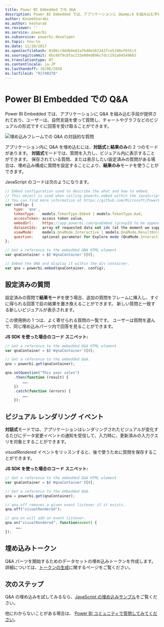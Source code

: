 ```yaml
---
title: Power BI Embedded での Q&A
description: Power BI Embedded では、アプリケーションに Q&amp;A を組み込む手段が提供されており、ユーザーは自然言語を使って質問できます。
author: KesemSharabi
ms.author: kesharab
ms.reviewer: ''
ms.service: powerbi
ms.subservice: powerbi-developer
ms.topic: how-to
ms.date: 11/20/2017
ms.openlocfilehash: 0106cc9ddb0e82a7b40e362342fce5196ef655c5
ms.sourcegitcommit: 6bc66f9c0fac132e004d096cfdcc191a04549683
ms.translationtype: HT
ms.contentlocale: ja-JP
ms.lasthandoff: 10/06/2020
ms.locfileid: "91749278"
---
```

# <a name="qa-in-power-bi-embedded"></a>Power BI Embedded での Q&A

Power BI Embedded では、アプリケーションに Q&amp;A を組み込む手段が提供されており、ユーザーは、自然言語を使って質問し、チャートやグラフなどのビジュアルの形式ですぐに回答を受け取ることができます。

![埋め込みフレームでの Q&A の対話的な質問](media/qanda/embedded-qanda.gif)

アプリケーション内に Q&A を埋め込むには、**対話式**と**結果のみ**の 2 つのモードがあります。 **対話式**モードでは、質問を入力し、ビジュアル内に表示することができます。 保存されている質問、または表示したい設定済みの質問がある場合は、埋め込み構成に質問を設定することにより、**結果のみ**モードを使うことができます。

JavaScript のコードは次のようになります。

```javascript
// Embed configuration used to describe the what and how to embed.
// This object is used when calling powerbi.embed within the JavaScript API.
// You can find more information at https://github.com/Microsoft/PowerBI-JavaScript/wiki/Embed-Configuration-Details.
var config= {
    type: 'qna',
    tokenType:   models.TokenType.Embed | models.TokenType.Aad,
    accessToken: access token value,
    embedUrl:    https://app.powerbi.com/qnaEmbed (groupId to be appended as query parameter if required),
    datasetIds:  array of requested data set ids (at the moment we support only one dataset),
    viewMode:    models.QnaMode.Interactive | models.QnaMode.ResultOnly,
    question:    optional parameter for Explore mode (QnaMode.Interactive) and mandatory for Render Result mode (QnaMode.ResultOnly)
};

// Get a reference to the embedded QNA HTML element
var qnaContainer = $('#qnaContainer')[0];

// Embed the QNA and display it within the div container.
var qna = powerbi.embed(qnaContainer, config);
```

## <a name="set-question"></a>設定済みの質問

設定済みの質問で**結果モード**を使う場合、追加の質問をフレームに挿入し、すぐに得られる回答で前の結果を置き換えることができます。 新しい質問と一致する新しいビジュアルが表示されます。

この使用例の 1 つは、よく寄せられる質問の一覧です。 ユーザーは質問を選んで、同じ埋め込みパーツ内で回答を見ることができます。

**JS SDK を使った場合のコード スニペット:**  

```javascript
// Get a reference to the embedded Q&A HTML element
var qnaContainer = $('#qnaContainer')[0];

// Get a reference to the embedded Q&A.
qna = powerbi.get(qnaContainer);

qna.setQuestion("This year sales")
    .then(function (result) {
        …….
    })
    .catch(function (errors) {
        …….
    });
```

## <a name="visual-rendered-event"></a>ビジュアル レンダリング イベント

**対話式**モードでは、アプリケーションはレンダリングされたビジュアルが変化するたびにデータ変更イベントの通知を受信して、入力時に、更新済みの入力クエリを対象とすることができます。

*visualRendered* イベントをリッスンすると、後で使うために質問を保存することができます。 

**JS SDK を使った場合のコード スニペット:**  

```javascript
// Get a reference to the embedded Q&A HTML element
var qnaContainer = $('#qnaContainer')[0];

// Get a reference to the embedded Q&A.
qna = powerbi.get(qnaContainer);

// qna.off removes a given event listener if it exists.
qna.off("visualRendered");

// qna.on will add an event listener.
qna.on("visualRendered", function(event) {
     …….
});
```

## <a name="embed-token"></a>埋め込みトークン

Q&A パーツを開始するためのデータセットの埋め込みトークンを作成します。 詳細については、[トークンの生成](/rest/api/power-bi/embedtoken)に関するページをご覧ください。

## <a name="next-steps"></a>次のステップ

Q&A の埋め込みを試してみるなら、[JavaScript の埋め込みサンプル](https://microsoft.github.io/PowerBI-JavaScript/demo/)をご覧ください。

他にわからないことがある場合は、 [Power BI コミュニティで質問してみてください](https://community.powerbi.com/)。